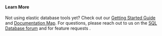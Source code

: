 #### Learn More

Not using elastic database tools yet? Check out our [Getting Started Guide](/documentation/articles/sql-database-elastic-scale-get-started) and [Documentation Map](/documentation/articles/sql-database-elastic-scale-documentation-map).  For questions, please reach out to us on the [SQL Database <!-- deleted by customization forum](http://social.msdn.microsoft.com/forums/azure/home?forum=ssdsgetstarted) --><!-- keep by customization: begin --> forum](https://social.msdn.microsoft.com/Forums/zh-cn/home?forum=windowsazurezhchs) <!-- keep by customization: end --> and for feature requests <!-- deleted by customization, please add them to the [SQL Database feedback forum](http://feedback.azure.com/forums/217321-sql-database) -->.
